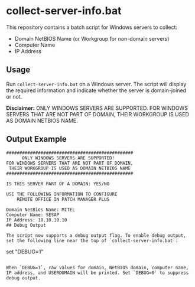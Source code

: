# collect-server-info.bat

This repository contains a batch script for Windows servers to collect:
- Domain NetBIOS Name (or Workgroup for non-domain servers)
- Computer Name
- IP Address

## Usage
Run `collect-server-info.bat` on a Windows server. The script will display the required information and indicate whether the server is domain-joined or not.

**Disclaimer:**
ONLY WINDOWS SERVERS ARE SUPPORTED. FOR WINDOWS SERVERS THAT ARE NOT PART OF DOMAIN, THEIR WORKGROUP IS USED AS DOMAIN NETBIOS NAME.

## Output Example
```
################################################
      ONLY WINDOWS SERVERS ARE SUPPORTED!
FOR WINDOWS SERVERS THAT ARE NOT PART OF DOMAIN,
 THEIR WORKGROUP IS USED AS DOMAIN NETBIOS NAME
################################################

IS THIS SERVER PART OF A DOMAIN: YES/NO

USE THE FOLLOWING INFORMATION TO CONFIGURE
    REMOTE OFFICE IN PATCH MANAGER PLUS

Domain NetBios Name: MITEL
Computer Name: SESAP
IP Address: 10.10.10.10
## Debug Output

The script now supports a debug output flag. To enable debug output, set the following line near the top of `collect-server-info.bat`:

```
set "DEBUG=1"
```

When `DEBUG=1`, raw values for domain, NetBIOS domain, computer name, IP address, and USERDOMAIN will be printed. Set `DEBUG=0` to suppress debug output.
```
